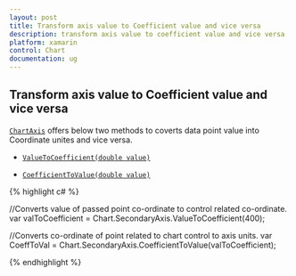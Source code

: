 ```yaml
---
layout: post
title: Transform axis value to Coefficient value and vice versa
description: transform axis value to coefficient value and vice versa
platform: xamarin
control: Chart
documentation: ug
---
```


## Transform axis value to Coefficient value and vice versa

[`ChartAxis`](https://help.syncfusion.com/cr/cref_files/xamarin/sfchart/Syncfusion.SfChart.XForms~Syncfusion.SfChart.XForms.ChartAxis.html) offers below two methods to coverts data point value into Coordinate unites and vice versa.

* [`ValueToCoefficient(double value)`](https://help.syncfusion.com/cr/cref_files/xamarin/sfchart/Syncfusion.SfChart.XForms~Syncfusion.SfChart.XForms.ChartAxis~ValueToCoefficient.html)

* [`CoefficientToValue(double value)`](https://help.syncfusion.com/cr/cref_files/xamarin/sfchart/Syncfusion.SfChart.XForms~Syncfusion.SfChart.XForms.ChartAxis~CoefficientToValue.html)

{% highlight c# %}

//Converts value of passed point co-ordinate to control related co-ordinate.
var valToCoefficient = Chart.SecondaryAxis.ValueToCoefficient(400);

//Converts co-ordinate of point related to chart control to axis units.
var CoeffToVal = Chart.SecondaryAxis.CoefficientToValue(valToCoefficient);

{% endhighlight  %}
 

